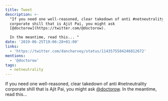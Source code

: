 ```yaml
---
title: Tweet
description: >-
  "If you need one well-reasoned, clear takedown of anti #netneutrality
  corporate shill that is Ajit Pai, you might ask
  [@doctorow](https://twitter.com/@doctorow).

  In the meantime, read this... "
date: '2019-06-25T19:06:28+01:00'
links:
  - 'https://twitter.com/dancharvey/status/1143575584246812672'
mentions:
  - '@doctorow'
tags:
  - netneutrality
---
```

If you need one well-reasoned, clear takedown of anti #netneutrality corporate shill that is Ajit Pai, you might ask [@doctorow](https://twitter.com/@doctorow).
In the meantime, read this... 
